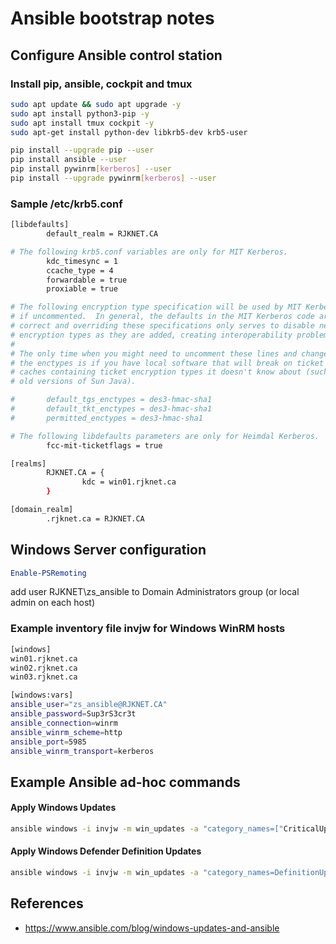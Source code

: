 # Ansible bootstrap notes

## Configure Ansible control station

### Install pip, ansible, cockpit and tmux
```bash
sudo apt update && sudo apt upgrade -y
sudo apt install python3-pip -y
sudo apt install tmux cockpit -y
sudo apt-get install python-dev libkrb5-dev krb5-user

pip install --upgrade pip --user
pip install ansible --user
pip install pywinrm[kerberos] --user
pip install --upgrade pywinrm[kerberos] --user
```
### Sample /etc/krb5.conf
```bash
[libdefaults]
        default_realm = RJKNET.CA

# The following krb5.conf variables are only for MIT Kerberos.
        kdc_timesync = 1
        ccache_type = 4
        forwardable = true
        proxiable = true

# The following encryption type specification will be used by MIT Kerberos
# if uncommented.  In general, the defaults in the MIT Kerberos code are
# correct and overriding these specifications only serves to disable new
# encryption types as they are added, creating interoperability problems.
#
# The only time when you might need to uncomment these lines and change
# the enctypes is if you have local software that will break on ticket
# caches containing ticket encryption types it doesn't know about (such as
# old versions of Sun Java).

#       default_tgs_enctypes = des3-hmac-sha1
#       default_tkt_enctypes = des3-hmac-sha1
#       permitted_enctypes = des3-hmac-sha1

# The following libdefaults parameters are only for Heimdal Kerberos.
        fcc-mit-ticketflags = true

[realms]
        RJKNET.CA = {
                kdc = win01.rjknet.ca
        }

[domain_realm]
        .rjknet.ca = RJKNET.CA
```

## Windows Server configuration
```powershell
Enable-PSRemoting
```
add user RJKNET\zs_ansible to Domain Administrators group (or local admin on each host)  

### Example inventory file invjw for Windows WinRM hosts
```bash
[windows]
win01.rjknet.ca
win02.rjknet.ca
win03.rjknet.ca

[windows:vars]
ansible_user="zs_ansible@RJKNET.CA"
ansible_password=Sup3rS3cr3t
ansible_connection=winrm
ansible_winrm_scheme=http
ansible_port=5985
ansible_winrm_transport=kerberos
```
## Example Ansible ad-hoc commands

#### Apply Windows Updates
```bash
ansible windows -i invjw -m win_updates -a "category_names=["CriticalUpdates","SecurityUpdates","UpdateRollups","DefinitionUpdates"] state=installed reboot=yes"
```
#### Apply Windows Defender Definition Updates
```bash
ansible windows -i invjw -m win_updates -a "category_names=DefinitionUpdates state=installed reboot=yes"
```


## References
* https://www.ansible.com/blog/windows-updates-and-ansible
